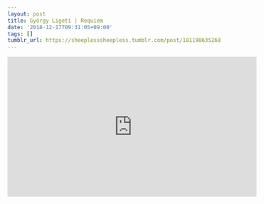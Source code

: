 ```yaml
---
layout: post
title: György Ligeti | Requiem
date: '2018-12-17T09:31:05+09:00'
tags: []
tumblr_url: https://sheeplesssheepless.tumblr.com/post/181198635268
---
```

<iframe width="560" height="315" src="https://www.youtube.com/embed/JdTMnYueD50" frameborder="0" allow="accelerometer; autoplay; encrypted-media; gyroscope; picture-in-picture" allowfullscreen></iframe>
